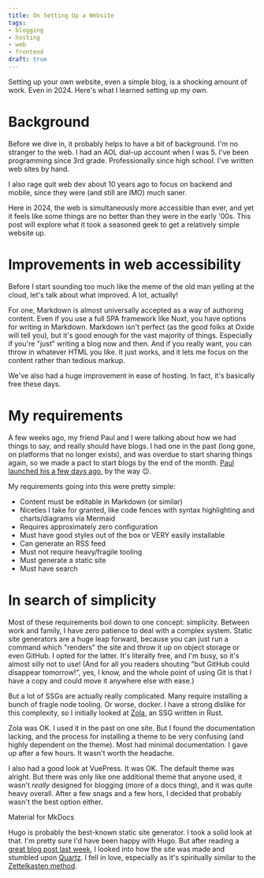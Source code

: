 ```yaml
---
title: On Setting Up a Website
tags:
- blogging
- hosting
- web
- frontend
draft: true
---
```


Setting up your own website, even a simple blog,
is a shocking amount of work.
Even in 2024.
Here's what I learned setting up my own.

# Background

Before we dive in, it probably helps to have a bit of background.
I'm no stranger to the web.
I had an AOL dial-up account when I was 5.
I've been programming since 3rd grade.
Professionally since high school.
I've written web sites by hand.

I also rage quit web dev about 10 years ago
to focus on backend and mobile,
since they were (and still are IMO)
much saner.

Here in 2024, the web is simultaneously more accessible than ever,
and yet it feels like some things are no better than they were in the early '00s.
This post will explore what it took a seasoned geek to get a relatively simple website up.

# Improvements in web accessibility

Before I start sounding too much like the meme of the old man yelling at the cloud,
let's talk about what improved.
A lot, actually!

For one, Markdown is almost universally accepted as a way of authoring content.
Even if you use a full SPA framework like Nuxt,
you have options for writing in Markdown.
Markdown isn't perfect (as the good folks at Oxide will tell you),
but it's good enough for the vast majority of things.
Especially if you're "just" writing a blog now and then.
And if you really want, you can throw in whatever HTML you like.
It just works, and it lets me focus on the content rather than tedious markup.

We've also had a huge improvement in ease of hosting.
In fact, it's basically free these days.

# My requirements

A few weeks ago, my friend Paul and I were talking about how we had things to say,
and really should have blogs.
I had one in the past (long gone, on platforms that no longer exists),
and was overdue to start sharing things again,
so we made a pact to start blogs by the end of the month.
[Paul launched his a few days ago](https://https://graycoding.com/), by the way 😉.

My requirements going into this were pretty simple:

- Content must be editable in Markdown (or similar)
- Niceties I take for granted, like code fences with syntax highlighting and charts/diagrams via Mermaid
- Requires approximately zero configuration
- Must have good styles out of the box or VERY easily installable
- Can generate an RSS feed
- Must not require heavy/fragile tooling
- Must generate a static site
- Must have search

# In search of simplicity

Most of these requirements boil down to one concept: simplicity.
Between work and family, I have zero patience to deal with a complex system.
Static site generators are a huge leap forward,
because you can just run a command which "renders" the site
and throw it up on object storage or even GitHub.
I opted for the latter.
It's literally free, and I'm busy, so it's almost silly not to use!
(And for all you readers shouting "but GitHub could disappear tomorrow!",
yes, I know, and the whole point of using Git is that I have a copy
and could move it anywhere else with ease.)

But a lot of SSGs are actually really complicated.
Many require installing a bunch of fragle node tooling.
Or worse, docker.
I have a strong dislike for this complexity,
so I initially looked at [Zola](https://www.getzola.org/),
an SSG written in Rust.

Zola was OK.
I used it in the past on one site.
But I found the documentation lacking,
and the process for installing a theme to be very confusing
(and highly dependent on the theme).
Most had minimal documentation.
I gave up after a few hours. It wasn't worth the headache.

I also had a good look at VuePress.
It was OK.
The default theme was alright.
But there was only like one additional theme that anyone used,
it wasn't *really* designed for blogging (more of a docs thing),
and it was quite heavy overall.
After a few snags and a few hors, I decided that probably wasn't the best option either.

Material for MkDocs

Hugo is probably the best-known static site generator.
I took a solid look at that.
I'm pretty sure I'd have been happy with Hugo.
But after reading a [great blog post last week](https://garden.christophertee.dev/blogs/Memory-Alignment-and-Layout/Part-1),
I looked into how the site was made and stumbled upon [Quartz](https://quartz.jzhao.xyz/).
I fell in love, especially as it's spiritually similar to the [Zettelkasten method](https://zettelkasten.de/overview/).
